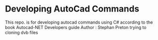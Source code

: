 # Developing AutoCad Commands 

This repo. is for developing autocad commands using C#
according to the book Autocad-NET Developers guide 
Author : Stephan Preton 
trying to cloning dvb files 
